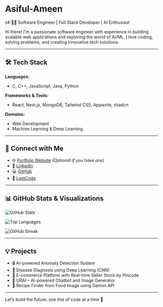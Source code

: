 # Asiful-Ameen

s# 👨‍💻 Software Engineer | Full Stack Developer | AI Enthusiast

Hi there! I'm a passionate software engineer with experience in building scalable web applications and exploring the world of AI/ML. I love coding, solving problems, and creating innovative tech solutions.

---

## 🛠️ Tech Stack

**Languages:**  
- C, C++, JavaScript, Java, Python

**Frameworks & Tools:**  
- React, Next.js, MongoDB, Tailwind CSS, Appwrite, shadcn

**Domains:**  
- Web Development  
- Machine Learning & Deep Learning

---

## 🔗 Connect with Me

- 🌐 [Portfolio Website]((https://asif123raja.github.io/first_portfolio/)) *(Optional if you have one)*
- 💼 [LinkedIn]((https://www.linkedin.com/in/asiful-ameen-244695255/))
- 💻 [GitHub]((https://github.com/asif123raja))
- 🧠 [LeetCode]((https://leetcode.com/u/asifcoding/))

---

## 📊 GitHub Stats & Visualizations

![GitHub Stats](https://github-readme-stats.vercel.app/api?username=asif123raja&show_icons=true&theme=radical)

![Top Languages](https://github-readme-stats.vercel.app/api/top-langs/?username=asif123raja&layout=compact&theme=radical)

![GitHub Streak](https://github-readme-streak-stats.herokuapp.com/?user=asif123raja&theme=radical)

---

## 💡 Projects
- 🔒 AI-powered Anomaly Detection System
- 🏥 Disease Diagnosis using Deep Learning (CNN)
- 🛒 E-commerce Platform with Real-time Seller Stock by Pincode
- 🧠 URAI – AI-powered Chatbot and Image Generator
- 📸 Recipe Finder from Food Image using Gemini API

---

Let’s build the future, one line of code at a time 🚀

